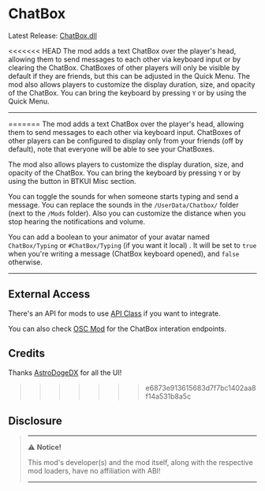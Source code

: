 ﻿# ChatBox

Latest Release: [ChatBox.dll](https://github.com/kafeijao/Kafe_CVR_Mods/releases/latest/download/ChatBox.dll)

<<<<<<< HEAD
The mod adds a text ChatBox over the player's head, allowing them to send messages to each other via keyboard input or
by clearing the ChatBox. ChatBoxes of other players will only be visible by default if they are friends, but this can be
adjusted in the Quick Menu. The mod also allows players to customize the display duration, size, and opacity of the
ChatBox. You can bring the keyboard by pressing `Y` or by using the Quick Menu.

---

=======
The mod adds a text ChatBox over the player's head, allowing them to send messages to each other via keyboard input.
ChatBoxes of other players can be configured to display only from your friends (off by default), note that everyone will
be able to see your ChatBoxes.

The mod also allows players to customize the display duration, size, and opacity of the ChatBox. You can bring the 
keyboard by pressing `Y` or by using the button in BTKUI Misc section.

You can toggle the sounds for when someone starts typing and send a message. You can replace the sounds in the
`/UserData/Chatbox/` folder (next to the `/Mods` folder). Also you can customize the distance when you stop hearing the
notifications and volume.

You can add a boolean to your animator of your avatar named `ChatBox/Typing` or `#ChatBox/Typing` (if you want it local)
. It will be set to `true` when you're writing a message (ChatBox keyboard opened), and `false` otherwise.

---

## External Access

There's an API for mods to use [API Class](https://github.com/kafeijao/Kafe_CVR_Mods/blob/master/ChatBox/API.cs) if you
want to integrate.

You can also check [OSC Mod](https://github.com/kafeijao/Kafe_CVR_Mods/tree/master/OSC) for the ChatBox interation
endpoints.

## Credits

Thanks [AstroDogeDX](https://github.com/AstroDogeDX) for all the UI!

>>>>>>> e6873e913615683d7f7bc1402aa8f14a531b8a5c
## Disclosure

> ---
> ⚠️ **Notice!**
>
> This mod's developer(s) and the mod itself, along with the respective mod loaders, have no affiliation with ABI!
>
> ---
